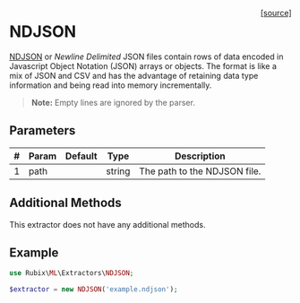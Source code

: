 <span style="float:right;"><a href="https://github.com/RubixML/RubixML/blob/master/src/Extractors/NDJSON.php">[source]</a></span>

# NDJSON
[NDJSON](http://ndjson.org/) or *Newline Delimited* JSON files contain rows of data encoded in Javascript Object Notation (JSON) arrays or objects. The format is like a mix of JSON and CSV and has the advantage of retaining data type information and being read into memory incrementally.

> **Note:** Empty lines are ignored by the parser.

## Parameters
| # | Param | Default | Type | Description |
|---|---|---|---|---|
| 1 | path |  | string | The path to the NDJSON file. |

## Additional Methods
This extractor does not have any additional methods.

## Example
```php
use Rubix\ML\Extractors\NDJSON;

$extractor = new NDJSON('example.ndjson');
```
